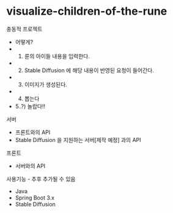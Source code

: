 # visualize-children-of-the-rune

충동적 프로젝트
- 어떻게?
- 1) 룬의 아이들 내용을 입력한다.
- 2) Stable Diffusion 에 해당 내용이 반영된 요청이 들어간다. 
- 3) 이미지가 생성된다.
- 4) 뽑는다 
- 5..?) 놀랍다!!

서버
- 프론트와의 API
- Stable Diffusion 을 지원하는 서버[제작 예정] 과의 API


프론트
- 서버와의 API 


사용기능 - 추후 추가될 수 있음
- Java
- Spring Boot 3.x
- Stable Diffusion
